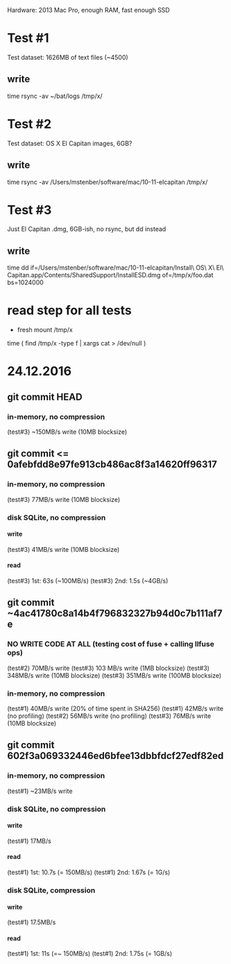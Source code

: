 Hardware: 2013 Mac Pro, enough RAM, fast enough SSD

# Test #1

Test dataset: 1626MB of text files (~4500)

## write

time rsync -av ~/bat/logs /tmp/x/

# Test #2

Test dataset: OS X El Capitan images, 6GB?

## write

time rsync -av /Users/mstenber/software/mac/10-11-elcapitan /tmp/x/

# Test #3

Just El Capitan .dmg, 6GB-ish, no rsync, but dd instead

## write

time dd if=/Users/mstenber/software/mac/10-11-elcapitan/Install\ OS\ X\ El\ Capitan.app/Contents/SharedSupport/InstallESD.dmg of=/tmp/x/foo.dat bs=1024000

# read step for all tests

- fresh mount /tmp/x

time ( find /tmp/x -type f | xargs cat > /dev/null )

# 24.12.2016

## git commit HEAD

### in-memory, no compression

(test#3) ~150MB/s write (10MB blocksize)

## git commit <= 0afebfdd8e97fe913cb486ac8f3a14620ff96317

### in-memory, no compression

(test#3) 77MB/s write (10MB blocksize)

### disk SQLite, no compression

#### write

(test#3) 41MB/s write (10MB blocksize)

#### read

(test#3) 1st: 63s (~100MB/s)
(test#3) 2nd: 1.5s (~4GB/s)


## git commit ~4ac41780c8a14b4f796832327b94d0c7b111af7e

### NO WRITE CODE AT ALL (testing cost of fuse + calling llfuse ops)

(test#2) 70MB/s write
(test#3) 103 MB/s write (1MB blocksize)
(test#3) 348MB/s write (10MB blocksize)
(test#3) 351MB/s write (100MB blocksize)

### in-memory, no compression

(test#1) 40MB/s write (20% of time spent in SHA256)
(test#1) 42MB/s write (no profiling)
(test#2) 56MB/s write (no profiling)
(test#3) 76MB/s write (10MB blocksize)

## git commit 602f3a069332446ed6bfee13dbbfdcf27edf82ed

### in-memory, no compression

(test#1) ~23MB/s write

### disk SQLite, no compression

#### write

(test#1) 17MB/s

#### read

(test#1) 1st: 10.7s (= 150MB/s)
(test#1) 2nd: 1.67s (= 1G/s)


### disk SQLite, compression

#### write

(test#1) 17.5MB/s

#### read

(test#1) 1st: 11s (=~ 150MB/s)
(test#1) 2nd: 1.75s (= 1GB/s)
